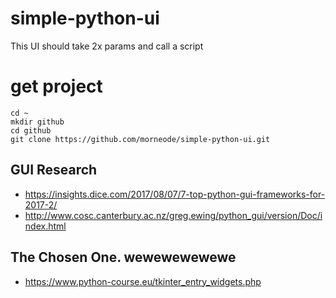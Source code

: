 # simple-python-ui
This UI should take 2x params and call a script

# get project
```
cd ~
mkdir github
cd github
git clone https://github.com/morneode/simple-python-ui.git
```

## GUI Research

* https://insights.dice.com/2017/08/07/7-top-python-gui-frameworks-for-2017-2/
* http://www.cosc.canterbury.ac.nz/greg.ewing/python_gui/version/Doc/index.html

## The Chosen One. wewewewewewe
* https://www.python-course.eu/tkinter_entry_widgets.php

